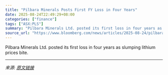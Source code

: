 ```yaml
---
title: "Pilbara Minerals Posts First FY Loss in Four Years"
date: 2025-08-24T22:49:29+08:00
categories: ["finance"]
tags: ["ASX:PLS"]
summary: "Pilbara Minerals Ltd. posted its first loss in four years as slumping lithium prices bite."
source_url: "https://www.bloomberg.com/news/articles/2025-08-24/pilbara-minerals-posts-first-fy-loss-in-four-years"
---
```


Pilbara Minerals Ltd. posted its first loss in four years as slumping lithium prices bite.

---

*来源: [原文链接](https://www.bloomberg.com/news/articles/2025-08-24/pilbara-minerals-posts-first-fy-loss-in-four-years)*

